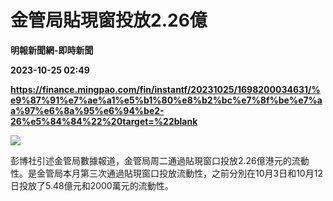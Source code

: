 # 金管局貼現窗投放2.26億
**明報新聞網-即時新聞**

**2023-10-25 02:49**

**https://finance.mingpao.com/fin/instantf/20231025/1698200034631/%e9%87%91%e7%ae%a1%e5%b1%80%e8%b2%bc%e7%8f%be%e7%aa%97%e6%8a%95%e6%94%be2-26%e5%84%84%22%20target=%22blank**

![](https://fs.mingpao.com/fin/20231025/s00010/ee16c5ddf8f31dc04552f497efb79d38.jpg)

彭博社引述金管局數據報道，金管局周二通過貼現窗口投放2.26億港元的流動性。是金管局本月第三次通過貼現窗口投放流動性，之前分別在10月3日和10月12日投放了5.48億元和2000萬元的流動性。